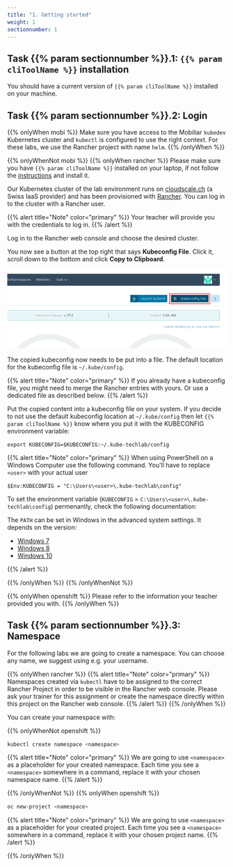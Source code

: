 ```yaml
---
title: "1. Getting started"
weight: 1
sectionnumber: 1
---
```


## Task {{% param sectionnumber %}}.1: `{{% param cliToolName %}}` installation

You should have a current version of `{{% param cliToolName %}}` installed on your machine.


## Task {{% param sectionnumber %}}.2: Login

{{% onlyWhen mobi %}}
Make sure you have access to the Mobiliar `kubedev` Kubernetes cluster and `kubectl` is configured to use the right context.
For these labs, we use the Rancher project with name `helm`.
{{% /onlyWhen %}}

{{% onlyWhenNot mobi %}}
{{% onlyWhen rancher %}}
Please make sure you have `{{% param cliToolName %}}` installed on your laptop, if not follow the [instructions](https://kubernetes-basics.training.acend.ch/docs/02/) and install it.

Our Kubernetes cluster of the lab environment runs on [cloudscale.ch](https://cloudscale.ch) (a Swiss IaaS provider) and has been provisioned with [Rancher](https://rancher.com/). You can log in to the cluster with a Rancher user.

{{% alert title="Note" color="primary" %}}
Your teacher will provide you with the credentials to log in.
{{% /alert %}}

Log in to the Rancher web console and choose the desired cluster.

You now see a button at the top right that says **Kubeconfig File**. Click it, scroll down to the bottom and click **Copy to Clipboard**.

![Download kubeconfig File](kubectlconfigfilebutton.png)

The copied kubeconfig now needs to be put into a file. The default location for the kubeconfig file is `~/.kube/config`.

{{% alert title="Note" color="primary" %}}
If you already have a kubeconfig file, you might need to merge the Rancher entries with yours. Or use a dedicated file as described below.
{{% /alert %}}

Put the copied content into a kubeconfig file on your system.
If you decide to not use the default kubeconfig location at `~/.kube/config` then let `{{% param cliToolName %}}` know where you put it with the KUBECONFIG environment variable:

```
export KUBECONFIG=$KUBECONFIG:~/.kube-techlab/config
```

{{% alert title="Note" color="primary" %}} When using PowerShell on a Windows Computer use the following command. You'll have to replace `<user>` with your actual user

```
$Env:KUBECONFIG = "C:\Users\<user>\.kube-techlab\config"
```

To set the environment variable (`KUBECONFIG` = `C:\Users\<user>\.kube-techlab\config`) permenantly, check the following documentation:

The `PATH` can be set in Windows in the advanced system settings. It depends on the version:

* [Windows 7](http://geekswithblogs.net/renso/archive/2009/10/21/how-to-set-the-windows-path-in-windows-7.aspx)
* [Windows 8](http://www.itechtics.com/customize-windows-environment-variables/)
* [Windows 10](http://techmixx.de/windows-10-umgebungsvariablen-bearbeiten/)

{{% /alert %}}

{{% /onlyWhen %}}
{{% /onlyWhenNot %}}

{{% onlyWhen openshift %}}
Please refer to the information your teacher provided you with.
{{% /onlyWhen %}}


## Task {{% param sectionnumber %}}.3: Namespace

For the following labs we are going to create a namespace. You can choose any name, we suggest using e.g. your username.

{{% onlyWhen rancher %}}
{{% alert title="Note" color="primary" %}}
Namespaces created via `kubectl` have to be assigned to the correct Rancher Project in order to be visible in the Rancher web console. Please ask your trainer for this assignment or create the namespace directly within this project on the Rancher web console.
{{% /alert %}}
{{% /onlyWhen %}}

You can create your namespace with:

{{% onlyWhenNot openshift %}}

```bash
kubectl create namespace <namespace>
```

{{% alert title="Note" color="primary" %}}
We are going to use `<namespace>` as a placeholder for your created namespace. Each time you see a `<namespace>` somewhere in a command, replace it with your chosen namespace name.
{{% /alert %}}

{{% /onlyWhenNot %}}
{{% onlyWhen openshift %}}

```bash
oc new-project <namespace>
```

{{% alert title="Note" color="primary" %}}
We are going to use `<namespace>` as a placeholder for your created project. Each time you see a `<namespace>` somewhere in a command, replace it with your chosen project name.
{{% /alert %}}

{{% /onlyWhen %}}
